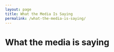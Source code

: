 ```yaml
---
layout: page
title: What the Media Is Saying
permalink: /what-the-media-is-saying/
---
```


# What the media is saying
